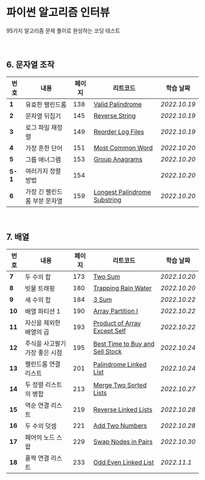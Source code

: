# 파이썬 알고리즘 인터뷰
95가지 알고리즘 문제 풀이로 완성하는 코딩 테스트
<br><br><br>

## 6. 문자열 조작

|번호|내용|페이지|리트코드|학습 날짜|
|---|---|---|---|---|
|**1**|유효한 팰린드롬|138|[Valid Palindrome](https://leetcode.com/problems/valid-palindrome)|*2022.10.19*|
|**2**|문자열 뒤집기|145|[Reverse String](https://leetcode.com/problems/reverse-stringpalindrome)|*2022.10.19*|
|**3**|로그 파일 재정렬|149|[Reorder Log Files](https://leetcode.com/problems/reorder-data-in-log-files)|*2022.10.19*|
|**4**|가장 흔한 단어|151|[Most Common Word](https://leetcode.com/problems/most-common-word)|*2022.10.20*|
|**5**|그룹 애너그램|153|[Group Anagrams](https://leetcode.com/problems/group-anagrams)|*2022.10.20*|
|**5-1**|여러가지 정렬 방법|154||*2022.10.20*|
|**6**|가장 긴 팰린드롬 부분 문자열|159|[Longest Palindrome Substring](https://leetcode.com/longest-palindromic-substring)|*2022.10.20*|

<br>

## 7. 배열

|번호|내용|페이지|리트코드|학습 날짜|
|---|---|---|---|---|
|**7**|두 수의 합|173|[Two Sum](https://leetcode.com/problems/two-sum)|*2022.10.20*|
|**8**|빗물 트래핑|180|[Trapping Rain Water](https://leetcode.com/problems/trapping-rain-water)|*2022.10.20*|
|**9**|세 수의 합|184|[3 Sum](https://leetcode.com/problems/3sum)|*2022.10.22*|
|**10**|배열 파티션 1|190|[Array Partition I](https://leetcode.com/problems/array-partition-i)|*2022.10.22*|
|**11**|자신을 제외한 배열의 곱|193|[Product of Array Except Self](https://leetcode.com/problems/product-of-array-except-self)|*2022.10.22*|
|**12**|주식을 사고팔기 가장 좋은 시점|195|[Best Time to Buy and Sell Stock](https://leetcode.com/problems/best-time-to-buy-and-sell-stock)|*2022.10.24*|
|**13**|팰린드롬 연결 리스트|201|[Palindrome Linked List](https://leetcode.com/problems/palindrome-linked-list)|*2022.10.24*|
|**14**|두 정렬 리스트의 병합|213|[Merge Two Sorted Lists](https://leetcode.com/problems/merge-two-sorted-lists)|*2022.10.27*|
|**15**|역순 연결 리스트|219|[Reverse Linked Lists](https://leetcode.com/problems/reverse-linked-lists)|*2022.10.28*|
|**16**|두 수의 덧셈|221|[Add Two Numbers](https://leetcode.com/problems/add-two-numbers)|*2022.10.28*|
|**17**|페어의 노드 스왑|229|[Swap Nodes in Pairs](https://leetcode.com/problems/swap-nodes-in-pairs)|*2022.10.30*|
|**18**|홀짝 연결 리스트|233|[Odd Even Linked List](https://leetcode.com/problems/odd-even-linked-list)|*2022.11.1*|
